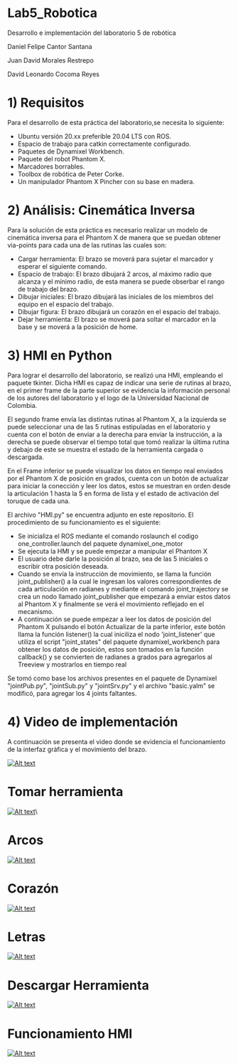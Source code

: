 # Lab5_Robotica
Desarrollo e implementación del laboratorio 5 de robótica


Daniel Felipe Cantor Santana

Juan David Morales Restrepo

David Leonardo Cocoma Reyes

# 1) Requisitos
Para el desarrollo de esta práctica del laboratorio,se necesita lo siguiente:
  - Ubuntu versión 20.xx preferible 20.04 LTS con ROS.
  - Espacio de trabajo para catkin correctamente configurado.
  - Paquetes de Dynamixel Workbench. 
  - Paquete del robot Phantom X.
  - Marcadores borrables.
  - Toolbox de robótica de Peter Corke.
  - Un manipulador Phantom X Pincher con su base en madera.


# 2) Análisis: Cinemática Inversa

Para la solución de esta práctica es necesario realizar un modelo de cinemática inversa para el Phantom X de manera que se puedan obtener via-points para cada una de las rutinas las cuales son:
  - Cargar herramienta: El brazo se moverá para sujetar el marcador y esperar el siguiente comando.
  - Espacio de trabajo: El brazo dibujará 2 arcos, al máximo radio que alcanza y el mínimo radio, de esta manera se puede obserbar el rango de trabajo del brazo.
  - Dibujar iniciales: El brazo dibujará las iniciales de los miembros del equipo en el espacio del trabajo.
  - Dibujar figura: El brazo dibujará un corazón en el espacio del trabajo.
  - Dejar herramienta: El brazo se moverá para soltar el marcador en la base y se moverá a la posición de home.

# 3) HMI en Python
Para lograr el desarrollo del laboratorio, se realizó una HMI, empleando el paquete tkinter. 
Dicha HMI es capaz de indicar una serie de rutinas al brazo, en el primer frame de la parte superior se evidencia la información personal de los autores del laboratorio y el logo de la Universidad Nacional de Colombia.

El segundo frame envía las distintas rutinas al Phantom X, a la izquierda se puede seleccionar una de las 5 rutinas estipuladas en el laboratorio y cuenta con el botón de enviar a la derecha para enviar la instrucción, a la derecha se puede observar el tiempo total que tomó realizar la última rutina y debajo de este se muestra el estado de la herramienta cargada o descargada.

En el Frame inferior se puede visualizar los datos en tiempo real enviados por el Phantom X de posición en grados, cuenta con un botón de actualizar para iniciar la conección y leer los datos, estos se muestran en orden desde la articulación 1 hasta la 5 en forma de lista y el estado de activación del toruque de cada una.

El archivo "HMI.py" se encuentra adjunto en este repositorio. El procedimiento de su funcionamiento es el siguiente:
   - Se inicializa el ROS mediante el comando roslaunch el codigo one_controller.launch del paquete dynamixel_one_motor
   - Se ejecuta la HMI y se puede empezar a manipular el Phantom X
   - El usuario debe darle la posición al brazo, sea de las 5 iniciales o escribir otra posición deseada.
   - Cuando se envía la instrucción de movimiento, se llama la función joint_publisher() a la cual le ingresan los valores correspondientes de cada articulación en radianes y mediante el comando joint_trajectory se crea un nodo llamado joint_publisher que empezará a enviar estos datos al Phantom X y finalmente se verá el movimiento reflejado en el mecanismo.
   - A continuación se puede empezar a leer los datos de posición del Phantom X pulsando el botón Actualizar de la parte inferior, este botón llama la función listener() la cual iniciliza el nodo 'joint_listener' que utiliza el script "joint_states" del paquete dynamixel_workbench para obtener los datos de posición, estos son tomados en la función callback() y se convierten de radianes a grados para agregarlos al Treeview y mostrarlos en tiempo real

Se tomó como base los archivos presentes en el paquete de Dynamixel "jointPub.py", "jointSub.py" y "jointSrv.py"  y el archivo "basic.yalm" se modificó, para agregar los 4 joints faltantes.


# 4) Video de implementación
A continuación se presenta el video donde se evidencia el funcionamiento de la interfaz gráfica y el movimiento del brazo.


  [![Alt text](https://img.youtube.com/vi/uRHSwcJ6vfw/0.jpg)](https://www.youtube.com/watch?v=uRHSwcJ6vfw)

# Tomar herramienta
[![Alt text](https://i9.ytimg.com/vi_webp/w0KtlU8nmic/mq1.webp?sqp=CLyj6qMG-oaymwEmCMACELQB8quKqQMa8AEB-AHOBYACgAqKAgwIABABGH8gFigdMA8=&rs=AOn4CLBySHaAW_QSTVU5JlM34KWNhg_G-g)](https://youtube.com/shorts/4Q69lODFn5Y?feature=share)\

# Arcos
[![Alt text](https://img.youtube.com/vi/eHptf9mHE9Y/0.jpg)](https://youtu.be/w0KtlU8nmic)
# Corazón
[![Alt text](https://img.youtube.com/vi/eHptf9mHE9Y/0.jpg)](https://youtu.be/BSI8GYFt1AM)
# Letras
[![Alt text](https://img.youtube.com/vi/eHptf9mHE9Y/0.jpg)](https://youtu.be/c9Hd1wuyeSQ)
# Descargar Herramienta  
[![Alt text](https://img.youtube.com/vi/eHptf9mHE9Y/0.jpg)](https://youtube.com/shorts/QDx7kIwt_BA?feature=share)
# Funcionamiento HMI
[![Alt text](https://img.youtube.com/vi/eHptf9mHE9Y/0.jpg)](https://youtube.com/shorts/vBoiy9MRuak?feature=share)
